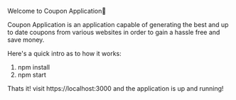Welcome to Coupon Application👋

Coupon Application is an application capable of generating the best and up to date coupons from various websites in order to gain a hassle free and save money.

Here's a quick intro as to how it works:

1. npm install
2. npm start

Thats it! visit https://localhost:3000 and the application is up and running!
